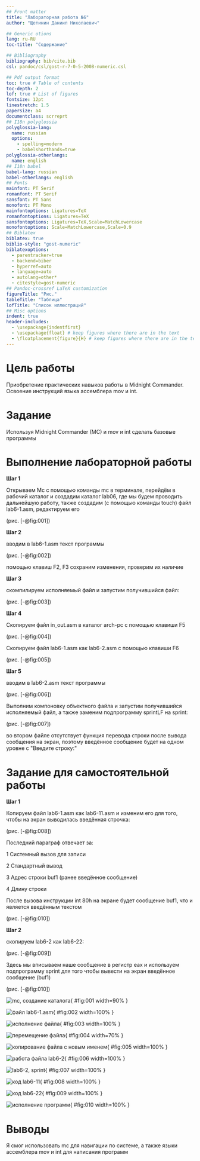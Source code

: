 ```yaml
---
## Front matter
title: "Лабораторная работа №6"
author: "Щетинин Даниил Николаевич"

## Generic otions
lang: ru-RU
toc-title: "Содержание"

## Bibliography
bibliography: bib/cite.bib
csl: pandoc/csl/gost-r-7-0-5-2008-numeric.csl

## Pdf output format
toc: true # Table of contents
toc-depth: 2
lof: true # List of figures
fontsize: 12pt
linestretch: 1.5
papersize: a4
documentclass: scrreprt
## I18n polyglossia
polyglossia-lang:
  name: russian
  options:
	- spelling=modern
	- babelshorthands=true
polyglossia-otherlangs:
  name: english
## I18n babel
babel-lang: russian
babel-otherlangs: english
## Fonts
mainfont: PT Serif
romanfont: PT Serif
sansfont: PT Sans
monofont: PT Mono
mainfontoptions: Ligatures=TeX
romanfontoptions: Ligatures=TeX
sansfontoptions: Ligatures=TeX,Scale=MatchLowercase
monofontoptions: Scale=MatchLowercase,Scale=0.9
## Biblatex
biblatex: true
biblio-style: "gost-numeric"
biblatexoptions:
  - parentracker=true
  - backend=biber
  - hyperref=auto
  - language=auto
  - autolang=other*
  - citestyle=gost-numeric
## Pandoc-crossref LaTeX customization
figureTitle: "Рис."
tableTitle: "Таблица"
lofTitle: "Список иллюстраций"
## Misc options
indent: true
header-includes:
  - \usepackage{indentfirst}
  - \usepackage{float} # keep figures where there are in the text
  - \floatplacement{figure}{H} # keep figures where there are in the text
---
```


# Цель работы

Приобретение практических навыков работы в Midnight Commander. Освоение
инструкций языка ассемблера mov и int.

# Задание

Используя Midnight Commander (MC) и mov и int сделать базовые программы

# Выполнение лабораторной работы

**Шаг 1** 

Открываем Mc с помощью команды mc в терминале, перейдём в рабочий каталог и создадим каталог lab06, где мы будем проводить дальнейшую работу, также создадим (с помощью команды touch) файл lab6-1.asm, редактируем его

(рис. [-@fig:001])

**Шаг 2**

вводим в lab6-1.asm текст программы

(рис. [-@fig:002])

помощью клавиш F2, F3 сохраним изменения, проверим их наличие

**Шаг 3**

скомпилируем исполняемый файл и запустим получившийся файл:

(рис. [-@fig:003])

**Шаг 4**

Скопируем файл in_out.asm в каталог arch-pc с помощью клавиши F5


(рис. [-@fig:004])

Скопируем файл lab6-1.asm как lab6-2.asm с помощью клавиши F6

(рис. [-@fig:005])

**Шаг 5**

вводим в lab6-2.asm текст программы

(рис. [-@fig:006])

Выполним компоновку объектного файла и запустим получившийся исполняемый файл, а также заменим подпрограмму sprintLF на sprint:

(рис. [-@fig:007])

во втором файле отсутствует функция перевода строки после вывода сообщения на экран, поэтому введённое сообщение будет на одном уровне с "Введите строку:"  

# Задание для самостоятельной работы

**Шаг 1**

Копируем файл lab6-1.asm как lab6-11.asm и изменим его для того, чтобы на экран выводилась введённая строчка:

(рис. [-@fig:008])

Последний параграф отвечает за:

1 Системный вызов для записи

2 Стандартный вывод

3 Адрес строки buf1 (ранее введённое сообщение)

4 Длину строки 

После вызова инструкции int 80h на экране будет сообщение buf1, что и является введённым текстом 

(рис. [-@fig:010])


**Шаг 2**

скопируем lab6-2 как lab6-22:

(рис. [-@fig:009])

Здесь мы  вписываем наше сообщение в регистр eax и используем подпрограмму sprint для того чтобы вывести на экран введённое сообщение (buf1)

(рис. [-@fig:010])



![mc, создание каталога](image/1.jpg){ #fig:001 width=90% }

![файл lab6-1.asm](image/2.jpg){ #fig:002 width=100% }

![исполнение файла](image/3.jpg){ #fig:003 width=100% }

![перемещение файла](image/4.jpg){ #fig:004 width=70% }

![копирование файла с новым именем](image/5.jpg){ #fig:005 width=100% }

![работа файла lab6-2](image/6.jpg){ #fig:006 width=100% }

![lab6-2, sprint](image/7.jpg){ #fig:007 width=100% }

![код lab6-11](image/8.jpg){ #fig:008 width=100% }

![код lab6-22](image/9.jpg){ #fig:009 width=100% }

![исполнение программ](image/10.jpg){ #fig:010 width=100% }


# Выводы

Я смог использовать mc для навигации по системе, а также языки ассемблера mov и int для написания программ 
